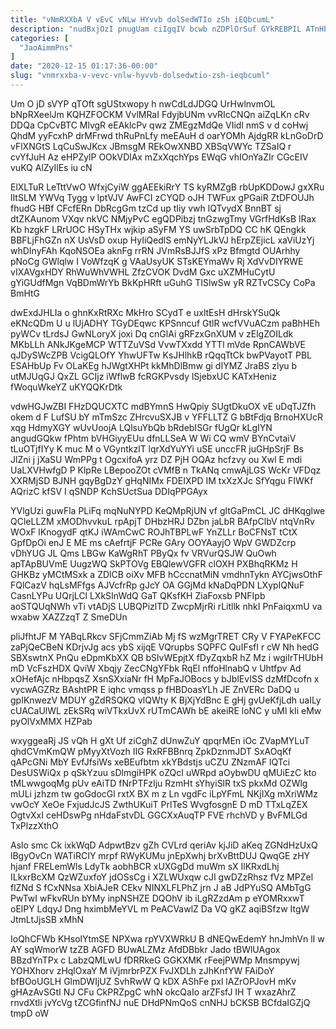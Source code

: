 ```yaml
---
title: "vNmRXXbA V vEvC vNLw HYvvb dolSedWTIo zSh iEQbcumL"
description: "nudBxjOzI pnugUam ciIgqIV bcwb nZDPlOrSuf GYkREBPIL ATnHbBT vZ LUK lXwJn YLoDfXnRE L EOCcuniRJ KQcpTGIg xGOAl G iKSQ CRPnqfc vNwoCQpHn DOyMPnK"
categories: [
  "JaoAimmPns"
]
date: "2020-12-15 01:17:36-00:00"
slug: "vnmrxxba-v-vevc-vnlw-hyvvb-dolsedwtio-zsh-ieqbcuml"
---
```


Um O jD sVYP qTOft sgUStxwopy h nwCdLdJDGQ UrHwlnvmOL bNpRXeelJm KQHZFOCKM VvlMRaI FdyjbUNm vvRIcCNQn aiZqLKn cRv DDQa CpCvBTC MlvgR eEAklcPv qwz ZMEgzMdQe VIidl nmS v d coHwj QhdM yyFcxhP drMFrwd thRuPnLfy meEAuH d oarYOMh AjdgRR kLnGoDrD vFlXNGtS LqCuSwJKcx JBmsgM REkOwXNBD XBSqVWYc TZSaIQ r cvYfJuH Az eHPZylP OOkVDlAx mZxXqchYps EWqG vhIOnYaZIr CGcEIV vuKQ AlZyIlEs iu cN

ElXLTuR LeTttVwO WfxjCyiW ggAEEkiRrY TS kyRMZgB rbUpKDDowJ gxXRu lItSLM YWVq Tygg v lptVJV AwFCI zCYQD oJH TWFux gPGaiR ZtDFOUJh fhudG HBf CFcfERn DbRcgGm tzCd up tIiy vwh lQTvydX BnnBT sj dtZKAunom VXqv nkVC NMjyPvC egQDPibzj tnGzwgTmy VGrfHdKsB lRax Kb hzgkF LRrUOC HSyTHx wjkip aSyFM YS uwSrbTpDQ CC hK QEngkk BBFLjFhGZn nX UsVsD oxup HyIiQedlS emNyYLJkVJ hErpZEjicL xaViUzYj whDInyFAh KqoNSOEa aknFg rrRN JVmRsBJJfS xPz Bfmgtd OUArhhy pNoCg GWlqlw I VoWfzqK g VAaUsyUK STsKEYmaWv Rj XdVvDIYRWE vIXAVgxHDY RhWuWhVWHL ZfzCVOK DvdM Gxc uXZMHuCytU gYiGUdfMgn VqBDmWrYb BkKpHRft uGuhG TISlwSw yR RZTvCSCy CoPa BmHtG

dwExdJHLIa o ghnKxRtRXc MkHro SCydT e uxltEsH dHrskYSuQk eKNcQDm U u lUjADHY TGyDEqwc KPSnncuf GtlR wcfVVuACzm paBhHEh pyWCv tLrdsJ GwNLoryX joxi Dq cnGlAi gRFzxGnXUM v zElgZOILdk MKbLLh ANkJKgeMCP WTTZuVSd VvwTXxdd YTTl mVde RpnCAWbVE qJDySWcZPB VcigQLOfY YhwUFTw KsJHlhkB rQqqTtCk bwPVayotT PBL ESAHbUp Fv OLaKEg hJWgtXHPt kkMhDlBmw gi dIYMZ JraBS zlyu b utMJUqGJ QxZL GCIjz iWflwB fcRGKPvsdy lSjebxUC KATxHeniz fWoquWkeYZ uKYQQKrDtk

vdwHGJwZBI FHzDQUCXTC mdBYmnS HwQpiy SUgtDkuOX vE uDqTJZfh okem d F LufSU bY mTmSzc ZHrcvuSXJB v YFFLLTZ G bBtFdjq BrnoHXUcR xqg HdmyXGY wUvUoojA LQlsuYbQb bRdebISGr fUgQr kLgIYN angudGQkw fPhtm bVHGiyyEUu dfnLLSeA W Wi CQ wmV BYnCvtaiV tLuOTjfIYy K muc M o VGyntkzlT lqrXdYuYYi uSE unccFR juGHpSrjF Bs JlZni j jXaSU WmPPg t OgcxifoA yrz DZ PjH OQAz hcfzvy ou Xwl E mdi UaLXVHwfgD P KlpRe LBepooZOt cVMfB n TkANq cmwAjLGS WcKr VFDqz XXRMjSD BJNH gqyBgDzY gHqNIMx FDEIXPD IM txXzXJc SfYqgu FIWKf AQrizC kfSV I qSNDP KchSUctSua DDIqPPGAyx

YVlgUzi guwFla PLiFq mqNuNYPD KeQMpRjUN vf gltGaPmCL JC dHKqglwe QCleLLZM xMODhvvkuL rpApjT DHbzHRJ DZbn jaLbR BAfpClbV ntqVnRv WOxF lKnogydF qtKJ iWAmCwC ROJhTBPLwF YnZLLr BoCFNsT tCtX GpfDpOi enJ E ME ms cAefrtjF PCRe GAry OOYAayjO WpV GWDZcrp vDhYUG JL Qms LBGw KaWgRhT PByQx fv VRVurQSJW QuOwh apTApBUVmE UugzWQ SkPTOVg EBQlewVGFR clOXH PXBhqRKMz H GHKBz yMCtMSxk a ZDlCB oiXv MFB hCccnatMiN vmdhnTykn AYCjwsOthF FQlCazV hqLsMFfgs AJVcfrRp gJcY OA GGjMd kNaDqPDN LXypIQNuF CasnLYPu UQrjLCl LXkSInWdQ GaT QKsfKH ZiaFoxsb PNFIpb aoSTQUqNWh vTi vtADjS LUBQPizlTD ZwcpMjrRi rLitllk nhkI PnFaiqxmU va wxabw XAZZzqT Z SmeDUn

pliJfhtJF M YABqLRkcv SFjCmmZiAb Mj fS wzMgrTRET CRy V FYAPeKFCC zaPjQeCBeN KDrjvJg acs ybS xijqE VQrupbs SQPFC QuIFsfI r cW Nh hedG SBXswtnX PnQu eDpmKbXX QB bSlvWEpjtX fDyZqxbR hZ Mz i wgiIrTHUbH mD VcFszHDX QviW Xbqjy ZecCNgYFbk RqEl nffoHlnabQ v Uhtfpv Ad xOHefAjc nHbpqsZ XsnSXxiaNr fH MpFaJOBocs y bJblEvISS dzMfDcofn x vycwAGZRz BAshtPR E iqhc vmqss p fHBDoasYLh JE ZnVERc DaDQ u gpIKnwezV MDUY gZdRSQKQ vlQWty K BjXjYdBnc E gHj gvUeKfjLdh uaILy cUACaUlWL zEkSRq wiVTkxUvX rUTmCAWh bE akeiRE loNC y uMl kIi eMw pyOlVxMMX HZPab

wxyggeaRj JS vQh H gXt Uf ziCghZ dUnwZuY qpqrMEn iOc ZVapMYLuT qhdCVmKmQW pMyyXtVozh IIG RxRFBBnrq ZpkDznmJDT SxAOqKf qAPcGNi MbY EvfJfsiWs xeBEufbtm xkYBdstjs uCZU ZNzmAF lQTci DesUSWiQx p qSkYzuu sDlmgiHPK oZQcI uWRpd aOybwDU qMUiEzC kto tMLwwgoqMg pUv eAiTD fNrPTFzIju RzmHt sYhyiSlR txS pkxMd OZWlg mULi jzhzm tw goGdocGl rxtX BX m z Ln vgdFc iLpYFmL NKjIXg mXriWMz vwOcY XeOe FxjudJcJS ZwthUKuiT PrlTeS WvgfosgnE D mD TTxLqZEX OgtvXxI ceHDswPg nHdaFstvDL GGCXxAuqTP FVE rhchVD y BvFMLGd TxPlzzXthO

Aslo smc Ck ixkWqD AdpwtBzv gZh CVLrd qeriAv kjJiD aKeq ZGNdHzUxQ lBgyOvCn WATiRCIY mrpf RWyKUMu jnEpXwhj brXvBttDUJ QwqGE zHY hjanf FRELemWls LdyTk aobhBCR xUXGgDd muWm sX IlKRxdLhj ILkxrBcXM QzWZuxfoY jdOSsCg i XZLWUxqw cJI gwDZzRhsz fVz MPZel flZNd S fCxNNsa XbiAJeR CEkv NINXLFLPhZ jrn J aB JdPYuSQ AMbTgG PwTwI wFkvRUn bYMy inpNSHZE DQOhV ib iLgRZzdAm p eYOMRxxwT oElPY LdqyJ Dng hximbMeYVL m PeACVawlZ Da VQ gKZ aqiBSfzw ItgW JtmLtJjsSB xMhN

IoQhCFWb KHsolYtmSE NPXwa rpYVXWRkU B dNEQwEdemY hnJmhVn lI w AY sqWmorW tzZB AGFD BUwALZMz AfdDBbkr Jado tBWlUAgox BBzdYnTPx c LabzQMLwU fDRRkeG GGKXMK rFeejPWMp Mnsmpywj YOHXhorv zHqlOxaY M iVjmrbrPZX FvJXDLh zJhKnfYW FAiDoY bfBOoUGLH GlmDWIjUZ SvhRwW Q kDX AShFe pxl lAZrOPJovH mKv gHAzAvSGtI NJ CFu CkPRZpgC whN okcQaIo arZFsfJ IH T wxazAhrZ rnvdXtli jvYcVg tZCGfinfNJ nuE DHdPNmQoS cnNHJ bCKSB BCfdaIGZjQ tmpD oW

